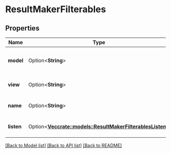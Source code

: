 # ResultMakerFilterables

## Properties

Name | Type | Description | Notes
------------ | ------------- | ------------- | -------------
**model** | Option<**String**> | The model this filterable comes from (used for field suggestions). | [optional][readonly]
**view** | Option<**String**> | The view this filterable comes from (used for field suggestions). | [optional][readonly]
**name** | Option<**String**> | The name of the filterable thing (Query or Merged Results). | [optional][readonly]
**listen** | Option<[**Vec<crate::models::ResultMakerFilterablesListen>**](ResultMakerFilterablesListen.md)> | array of dashboard_filter_name: and field: objects. | [optional][readonly]

[[Back to Model list]](../README.md#documentation-for-models) [[Back to API list]](../README.md#documentation-for-api-endpoints) [[Back to README]](../README.md)


